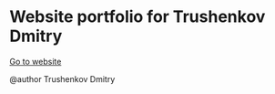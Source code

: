 # Website portfolio for Trushenkov Dmitry

[Go to website](https://trushenkov.netlify.app/)

@author Trushenkov Dmitry
